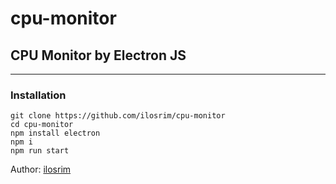 # cpu-monitor
## CPU Monitor by Electron JS

-----
### Installation
```shell
git clone https://github.com/ilosrim/cpu-monitor
cd cpu-monitor
npm install electron
npm i
npm run start
```

Author: [ilosrim](t.me/ilosrim)
